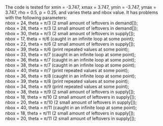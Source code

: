 The code is tested for xmin = -3.747, xmax = 3.747, ymin = -3.747, ymax = 3.747, rho = 0.5, p =  0.25, and varies theta and nbox value. It has problems with the following parameters: <br />
nbox = 24, theta = π/3 (2 small amount of leftovers in demand[]); <br />
nbox = 28, theta = π/3 (2 small amount of leftovers in demand[]); <br />
nbox = 30, theta = π/3 (2 small amount of leftovers in supply[]); <br />
nbox = 17, theta = π/6 (caught in an infinite loop at some point); <br />
nbox = 22, theta = π/6 (2 small amount of leftovers in supply[]); <br />
nbox = 39, theta = π/6 (print repeated values at some point); <br />
nbox = 33, theta = π/7 (caught in an infinite loop at some point); <br />
nbox = 36, theta = π/7 (caught in an infinite loop at some point); <br />
nbox = 38, theta = π/7 (caught in an infinite loop at some point); <br />
nbox = 40, theta = 𝜋/7 (print repeated values at some point); <br />
nbox = 36, theta = π/8 (caught in an infinite loop at some point); <br />
nbox = 39, theta = π/8 (print repeated values at some point); <br />
nbox = 34, theta = π/9 (print repeated values at some point); <br />
nbox = 38, theta = π/9 (2 small amount of leftovers in supply[]); <br />
nbox = 18, theta = π/10 (2 small amount of leftovers in supply[]); <br />
nbox = 20, theta = π/10 (2 small amount of leftovers in supply[]); <br />
nbox = 40, theta = 𝜋/11 (caught in an infinite loop at some point); <br />
nbox = 18, theta = π/11 (2 small amount of leftovers in supply[]); <br />
nbox = 20, theta = π/11 (2 small amount of leftovers in supply[]); <br />
